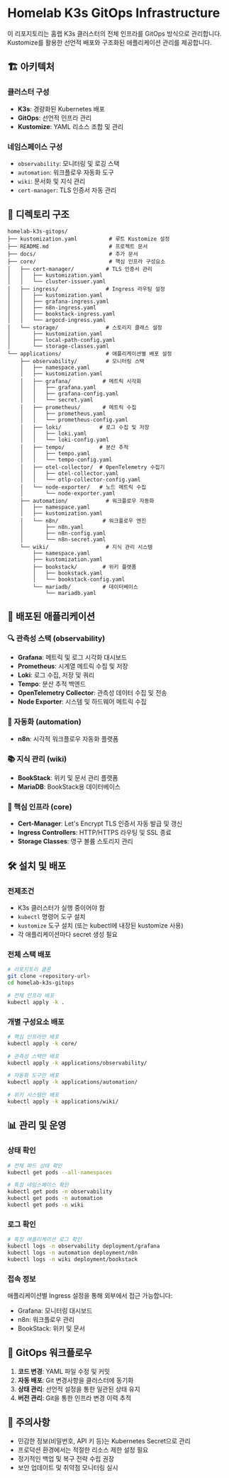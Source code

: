 # Homelab K3s GitOps Infrastructure

이 리포지토리는 홈랩 K3s 클러스터의 전체 인프라를 GitOps 방식으로 관리합니다. Kustomize를 활용한 선언적 배포와 구조화된 애플리케이션 관리를 제공합니다.

## 🏗️ 아키텍처

### 클러스터 구성
- **K3s**: 경량화된 Kubernetes 배포
- **GitOps**: 선언적 인프라 관리
- **Kustomize**: YAML 리소스 조합 및 관리

### 네임스페이스 구성
- `observability`: 모니터링 및 로깅 스택
- `automation`: 워크플로우 자동화 도구
- `wiki`: 문서화 및 지식 관리
- `cert-manager`: TLS 인증서 자동 관리

## 📁 디렉토리 구조

```
homelab-k3s-gitops/
├── kustomization.yaml          # 루트 Kustomize 설정
├── README.md                   # 프로젝트 문서
├── docs/                       # 추가 문서
├── core/                       # 핵심 인프라 구성요소
│   ├── cert-manager/          # TLS 인증서 관리
│   │   ├── kustomization.yaml
│   │   └── cluster-issuer.yaml
│   ├── ingress/               # Ingress 라우팅 설정
│   │   ├── kustomization.yaml
│   │   ├── grafana-ingress.yaml
│   │   ├── n8n-ingress.yaml
│   │   ├── bookstack-ingress.yaml
│   │   └── argocd-ingress.yaml
│   └── storage/               # 스토리지 클래스 설정
│       ├── kustomization.yaml
│       ├── local-path-config.yaml
│       └── storage-classes.yaml
└── applications/              # 애플리케이션별 배포 설정
    ├── observability/         # 모니터링 스택
    │   ├── namespace.yaml
    │   ├── kustomization.yaml
    │   ├── grafana/          # 메트릭 시각화
    │   │   ├── grafana.yaml
    │   │   ├── grafana-config.yaml
    │   │   └── secret.yaml
    │   ├── prometheus/       # 메트릭 수집
    │   │   ├── prometheus.yaml
    │   │   └── prometheus-config.yaml
    │   ├── loki/            # 로그 수집 및 저장
    │   │   ├── loki.yaml
    │   │   └── loki-config.yaml
    │   ├── tempo/           # 분산 추적
    │   │   ├── tempo.yaml
    │   │   └── tempo-config.yaml
    │   ├── otel-collector/  # OpenTelemetry 수집기
    │   │   ├── otel-collector.yaml
    │   │   └── otlp-collector-config.yaml
    │   └── node-exporter/   # 노드 메트릭 수집
    │       └── node-exporter.yaml
    ├── automation/            # 워크플로우 자동화
    │   ├── namespace.yaml
    │   ├── kustomization.yaml
    │   └── n8n/              # 워크플로우 엔진
    │       ├── n8n.yaml
    │       ├── n8n-config.yaml
    │       └── n8n-secret.yaml
    └── wiki/                  # 지식 관리 시스템
        ├── namespace.yaml
        ├── kustomization.yaml
        ├── bookstack/        # 위키 플랫폼
        │   ├── bookstack.yaml
        │   └── bookstack-config.yaml
        └── mariadb/          # 데이터베이스
            └── mariadb.yaml
```

## 🚀 배포된 애플리케이션

### 🔍 관측성 스택 (observability)
- **Grafana**: 메트릭 및 로그 시각화 대시보드
- **Prometheus**: 시계열 메트릭 수집 및 저장
- **Loki**: 로그 수집, 저장 및 쿼리
- **Tempo**: 분산 추적 백엔드
- **OpenTelemetry Collector**: 관측성 데이터 수집 및 전송
- **Node Exporter**: 시스템 및 하드웨어 메트릭 수집

### 🤖 자동화 (automation)
- **n8n**: 시각적 워크플로우 자동화 플랫폼

### 📚 지식 관리 (wiki)
- **BookStack**: 위키 및 문서 관리 플랫폼
- **MariaDB**: BookStack용 데이터베이스

### 🔧 핵심 인프라 (core)
- **Cert-Manager**: Let's Encrypt TLS 인증서 자동 발급 및 갱신
- **Ingress Controllers**: HTTP/HTTPS 라우팅 및 SSL 종료
- **Storage Classes**: 영구 볼륨 스토리지 관리

## 🛠️ 설치 및 배포

### 전제조건
- K3s 클러스터가 실행 중이어야 함
- `kubectl` 명령어 도구 설치
- `kustomize` 도구 설치 (또는 kubectl에 내장된 kustomize 사용)
- 각 애플리케이션마다 secret 생성 필요

### 전체 스택 배포
```bash
# 리포지토리 클론
git clone <repository-url>
cd homelab-k3s-gitops

# 전체 인프라 배포
kubectl apply -k .
```

### 개별 구성요소 배포
```bash
# 핵심 인프라만 배포
kubectl apply -k core/

# 관측성 스택만 배포
kubectl apply -k applications/observability/

# 자동화 도구만 배포
kubectl apply -k applications/automation/

# 위키 시스템만 배포
kubectl apply -k applications/wiki/
```

## 📊 관리 및 운영

### 상태 확인
```bash
# 전체 파드 상태 확인
kubectl get pods --all-namespaces

# 특정 네임스페이스 확인
kubectl get pods -n observability
kubectl get pods -n automation
kubectl get pods -n wiki
```

### 로그 확인
```bash
# 특정 애플리케이션 로그 확인
kubectl logs -n observability deployment/grafana
kubectl logs -n automation deployment/n8n
kubectl logs -n wiki deployment/bookstack
```

### 접속 정보
애플리케이션별 Ingress 설정을 통해 외부에서 접근 가능합니다:
- Grafana: 모니터링 대시보드
- n8n: 워크플로우 관리
- BookStack: 위키 및 문서

## 🔄 GitOps 워크플로우

1. **코드 변경**: YAML 파일 수정 및 커밋
2. **자동 배포**: Git 변경사항을 클러스터에 동기화
3. **상태 관리**: 선언적 설정을 통한 일관된 상태 유지
4. **버전 관리**: Git을 통한 인프라 변경 이력 추적

## 🚨 주의사항

- 민감한 정보(비밀번호, API 키 등)는 Kubernetes Secret으로 관리
- 프로덕션 환경에서는 적절한 리소스 제한 설정 필요
- 정기적인 백업 및 복구 전략 수립 권장
- 보안 업데이트 및 취약점 모니터링 실시